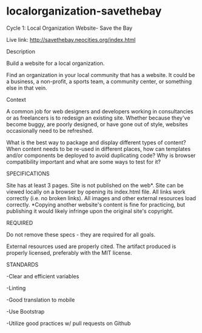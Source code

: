 # localorganization-savethebay
Cycle 1: Local Organization Website- Save the Bay

Live link: http://savethebay.neocities.org/index.html

Description

Build a website for a local organization.

Find an organization in your local community that has a website. It could be a business, a non-profit, a sports team, a community center, or something else in that vein.


Context

A common job for web designers and developers working in consultancies or as freelancers is to redesign an existing site. Whether because they've become buggy, are poorly designed, or have gone out of style, websites occasionally need to be refreshed.

What is the best way to package and display different types of content?
When content needs to be re-used in different places, how can templates and/or components be deployed to avoid duplicating code?
Why is browser compatibility important and what are some ways to test for it?

SPECIFICATIONS

 Site has at least 3 pages.
 Site is not published on the web*.
 Site can be viewed locally on a browser by opening its index.html file.
 All links work correctly (i.e. no broken links).
 All images and other external resources load correctly.
*Copying another website's content is fine for practicing, but publishing it would likely infringe upon the original site's copyright.

REQUIRED

Do not remove these specs - they are required for all goals.

 External resources used are properly cited.
 The artifact produced is properly licensed, preferably with the MIT license.
 
STANDARDS

 -Clear and efficient variables
 
 -Linting
 
 -Good translation to mobile
 
 -Use Bootstrap
 
 -Utilize good practices w/ pull requests on Github
 

